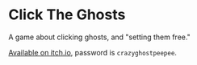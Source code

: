# Click The Ghosts
 A game about clicking ghosts, and "setting them free."

[Available on itch.io](https://englishguy4.itch.io/ghosts), password is `crazyghostpeepee`.
